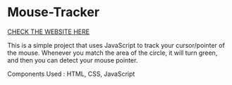 # Mouse-Tracker

[CHECK THE WEBSITE HERE](https://janviaroraa.github.io/Mouse-Tracker/)

This is a simple project that uses JavaScript to track your cursor/pointer of the mouse. Whenever you match the area of the circle, it will turn green, and then you can detect your mouse pointer.

Components Used : HTML, CSS, JavaScript
